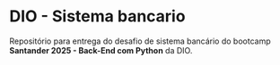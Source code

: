 # DIO - Sistema bancario

Repositório para entrega do desafio de sistema bancário do bootcamp <b>Santander 2025 - Back-End com Python</b> da DIO.